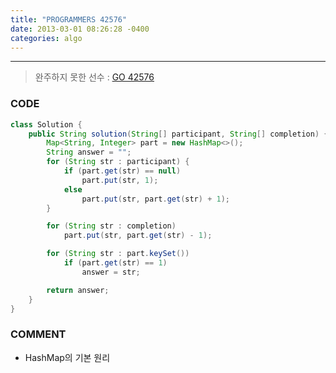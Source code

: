 ```yaml
---
title: "PROGRAMMERS 42576"
date: 2013-03-01 08:26:28 -0400
categories: algo
---
```

---

> 완주하지 못한 선수 : [GO 42576]

### CODE
```java
class Solution {
	public String solution(String[] participant, String[] completion) {
		Map<String, Integer> part = new HashMap<>();
		String answer = "";
		for (String str : participant) {
			if (part.get(str) == null)
				part.put(str, 1);
			else
				part.put(str, part.get(str) + 1);
		}

		for (String str : completion)
			part.put(str, part.get(str) - 1);

		for (String str : part.keySet())
			if (part.get(str) == 1)
				answer = str;

		return answer;
	}
}
```

### COMMENT
* HashMap의 기본 원리

[GO 42576]: https://programmers.co.kr/learn/courses/30/lessons/42576
